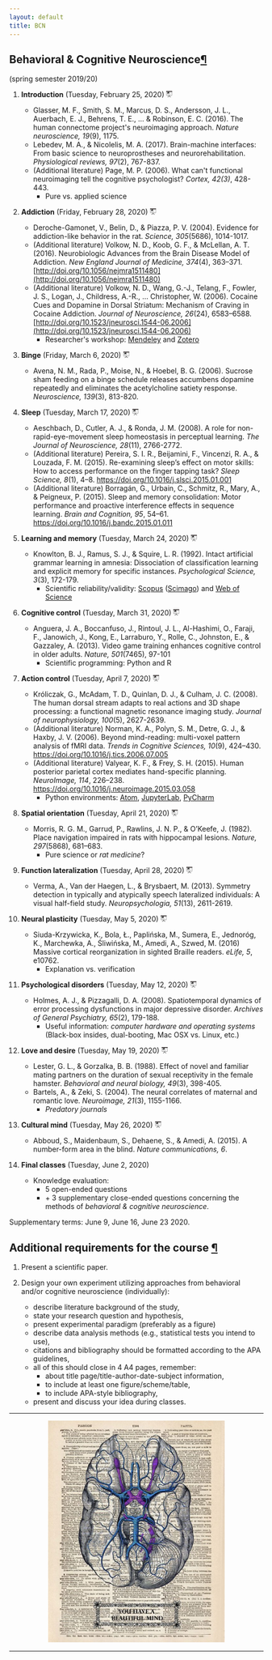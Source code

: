 ```yaml
---
layout: default
title: BCN
---
```


## <a name="bcn"></a>Behavioral & Cognitive Neuroscience[¶](#bcn)
 (spring semester 2019/20)
&nbsp;

1. __Introduction__ (Tuesday, February 25, 2020) <a href="https://docs.google.com/presentation/d/1e-GHtBR-U_7EOTjigCwH2ewz7fcAAwu6jn9rJopeRs4/edit?usp=sharing"><img src="/images/presentation.png" width="12px"></a>

    * Glasser, M. F., Smith, S. M., Marcus, D. S., Andersson, J. L., Auerbach, E. J., Behrens, T. E., ... & Robinson, E. C. (2016). The human connectome project's neuroimaging approach. _Nature neuroscience, 19_(9), 1175.
    * Lebedev, M. A., & Nicolelis, M. A. (2017). Brain-machine interfaces: From basic science to neuroprostheses and neurorehabilitation. _Physiological reviews, 97_(2), 767-837.
    * (Additional literature) Page, M. P. (2006). What can't functional neuroimaging tell the cognitive psychologist? _Cortex, 42(3)_, 428-443.
        * Pure vs. applied science

2. __Addiction__ (Friday, February 28, 2020) <a href="https://docs.google.com/presentation/d/1aYa3XNnC06mFZhSKSovTRSluS6DvQcZqKWoBecGy7r4/edit?usp=sharing"><img src="/images/presentation.png" width="12px"></a>
    * Deroche-Gamonet, V., Belin, D., & Piazza, P. V. (2004). Evidence for addiction-like behavior in the rat. _Science, 305_(5686), 1014-1017.
    * (Additional literature) Volkow, N. D., Koob, G. F., & McLellan, A. T. (2016). Neurobiologic Advances from the Brain Disease Model of Addiction. _New England Journal of Medicine, 374_(4), 363–371. [http://doi.org/10.1056/nejmra1511480](http://doi.org/10.1056/nejmra1511480)
    * (Additional literature) Volkow, N. D., Wang, G.-J., Telang, F., Fowler, J. S., Logan, J., Childress, A.-R., … Christopher, W. (2006). Cocaine Cues and Dopamine in Dorsal Striatum: Mechanism of Craving in Cocaine Addiction. _Journal of Neuroscience, 26_(24), 6583–6588. [http://doi.org/10.1523/jneurosci.1544-06.2006](http://doi.org/10.1523/jneurosci.1544-06.2006)
        * Researcher's workshop: [Mendeley](http://mendeley.com/) and [Zotero](https://www.zotero.org/)

3. __Binge__ (Friday, March 6, 2020) <a href="https://docs.google.com/presentation/d/1nisqrTf_JCSxCfPLc2wdM0L9TESVi7Qwn_UpuHxnXHs/edit?usp=sharing"><img src="/images/presentation.png" width="12px"></a>
    * Avena, N. M., Rada, P., Moise, N., & Hoebel, B. G. (2006). Sucrose sham feeding on a binge schedule releases accumbens dopamine repeatedly and eliminates the acetylcholine satiety response. _Neuroscience, 139_(3), 813-820.

4. __Sleep__ (Tuesday, March 17, 2020) <a href="https://docs.google.com/presentation/d/1yFYGKHJJsMrOCTWHiM3an2FCF3u9ye8HZ0IMadvpXWs/edit?usp=sharing"><img src="/images/presentation.png" width="12px"></a>
    * Aeschbach, D., Cutler, A. J., & Ronda, J. M. (2008). A role for non-rapid-eye-movement sleep homeostasis in perceptual learning. _The Journal of Neuroscience, 28_(11), 2766-2772.
    * (Additional literature) Pereira, S. I. R., Beijamini, F., Vincenzi, R. A., & Louzada, F. M. (2015). Re-examining sleep’s effect on motor skills: How to access performance on the finger tapping task? _Sleep Science, 8_(1), 4–8. https://doi.org/10.1016/j.slsci.2015.01.001
    * (Additional literature) Borragán, G., Urbain, C., Schmitz, R., Mary, A., & Peigneux, P. (2015). Sleep and memory consolidation: Motor performance and proactive interference effects in sequence learning. _Brain and Cognition, 95_, 54–61. https://doi.org/10.1016/j.bandc.2015.01.011

5. __Learning and memory__ (Tuesday, March 24, 2020) <a href="https://docs.google.com/presentation/d/1LnSw2lX4QAtg1UvXzngU8JQ4jXkLPSehT34gAI2wmXc/edit?usp=sharing"><img src="/images/presentation.png" width="12px"></a>
    * Knowlton, B. J., Ramus, S. J., & Squire, L. R. (1992). Intact artificial grammar learning in amnesia: Dissociation of classification learning and explicit memory for specific instances. _Psychological Science, 3_(3), 172-179.
        * Scientific reliability/validity: [Scopus](https://en.wikipedia.org/wiki/Scopus) ([Scimago](https://www.scimagojr.com/)) and [Web of Science](https://en.wikipedia.org/wiki/Web_of_Science)

6. __Cognitive control__ (Tuesday, March 31, 2020) <a href="https://docs.google.com/presentation/d/1TRaV5iKWITPUwR702qMW5wWd5cHkG6xEh1Luk1oSJCw/edit?usp=sharing"><img src="/images/presentation.png" width="12px"></a>
    * Anguera, J. A., Boccanfuso, J., Rintoul, J. L., Al-Hashimi, O., Faraji, F., Janowich, J., Kong, E., Larraburo, Y., Rolle, C., Johnston, E., & Gazzaley, A. (2013). Video game training enhances cognitive control in older adults. _Nature, 501_(7465), 97-101
        * Scientific programming: Python and R

7. __Action control__ (Tuesday, April 7, 2020) <a href="https://docs.google.com/presentation/d/1864BeLgMzaBO4lYyaf69PtUFdYHUz1INJxNYZKHTJOI/edit?usp=sharing"><img src="/images/presentation.png" width="12px"></a>
    * Króliczak, G., McAdam, T. D., Quinlan, D. J., & Culham, J. C. (2008). The human dorsal stream adapts to real actions and 3D shape processing: a functional magnetic resonance imaging study. _Journal of neurophysiology, 100_(5), 2627-2639.
    * (Additional literature) Norman, K. A., Polyn, S. M., Detre, G. J., & Haxby, J. V. (2006). Beyond mind-reading: multi-voxel pattern analysis of fMRI data. _Trends in Cognitive Sciences, 10_(9), 424–430. https://doi.org/10.1016/j.tics.2006.07.005
    * (Additional literature) Valyear, K. F., & Frey, S. H. (2015). Human posterior parietal cortex mediates hand-specific planning. _NeuroImage, 114_, 226–238. https://doi.org/10.1016/j.neuroimage.2015.03.058
        * Python environments: [Atom](https://atom.io/), [JupyterLab](https://github.com/jupyterlab/jupyterlab), [PyCharm](https://www.jetbrains.com/pycharm/)

8. __Spatial orientation__ (Tuesday, April 21, 2020) <a href="https://docs.google.com/presentation/d/1V2MCctiGtI_Q0CgRWUAUCAy_LoOoQPFPLOUH7mppdtM/edit?usp=sharing"><img src="/images/presentation.png" width="12px"></a>
    * Morris, R. G. M., Garrud, P., Rawlins, J. N. P., & O’Keefe, J. (1982). Place navigation impaired in rats with hippocampal lesions. _Nature, 297_(5868), 681–683.
        * Pure science or _rat medicine_?

9. __Function lateralization__ (Tuesday, April 28, 2020) <a href="https://docs.google.com/presentation/d/1icghUFdWMkmUsB69JXqgyIt4veh1r-PCL7J6axdfMRw/edit?usp=sharing"><img src="/images/presentation.png" width="12px"></a>
    * Verma, A., Van der Haegen, L., & Brysbaert, M. (2013). Symmetry detection in typically and atypically speech lateralized individuals: A visual half-field study. _Neuropsychologia, 51_(13), 2611-2619.

10. __Neural plasticity__ (Tuesday, May 5, 2020) <a href=""><img src="/images/presentation.png" width="12px"></a>
    * Siuda-Krzywicka, K., Bola, Ł., Paplińska, M., Sumera, E., Jednoróg, K., Marchewka, A., Śliwińska, M., Amedi, A., Szwed, M. (2016) Massive cortical reorganization in sighted Braille readers. _eLife, 5_, e10762.  
        * Explanation vs. verification

11. __Psychological disorders__ (Tuesday, May 12, 2020) <a href=""><img src="/images/presentation.png" width="12px"></a>
    * Holmes, A. J., & Pizzagalli, D. A. (2008). Spatiotemporal dynamics of error processing dysfunctions in major depressive disorder. _Archives of General Psychiatry, 65_(2), 179-188.
        * Useful information: _computer hardware and operating systems_ (Black-box insides, dual-booting, Mac OSX vs. Linux, etc.)

12. __Love and desire__ (Tuesday, May 19, 2020) <a href=""><img src="/images/presentation.png" width="12px"></a>
    * Lester, G. L., & Gorzalka, B. B. (1988). Effect of novel and familiar mating partners on the duration of sexual receptivity in the female hamster. _Behavioral and neural biology, 49_(3), 398-405.
    * Bartels, A., & Zeki, S. (2004). The neural correlates of maternal and romantic love. _Neuroimage, 21_(3), 1155-1166.
        * _Predatory journals_

13. __Cultural mind__ (Tuesday, May 26, 2020) <a href=""><img src="/images/presentation.png" width="12px"></a>
    * Abboud, S., Maidenbaum, S., Dehaene, S., & Amedi, A. (2015). A number-form area in the blind. _Nature communications, 6_.

14. __Final classes__ (Tuesday, June 2, 2020)
    * Knowledge evaluation:
        * 5 open-ended questions
        * \+ 3 supplementary close-ended questions concerning the methods of _behavioral & cognitive neuroscience_.

Supplementary terms: June 9, June 16, June 23 2020.

## <a name="bcn_additional"></a>Additional requirements for the course [¶](#bcn_additional)
1. Present a scientific paper.

2. Design your own experiment utilizing approaches from behavioral and/or cognitive neuroscience (individually):
    * describe literature background of the study,
    * state your research question and hypothesis,
    * present experimental paradigm (preferably as a figure)
    * describe data analysis methods (e.g., statistical tests you intend to use),
    * citations and bibliography should be formatted according to the APA guidelines,
    * all of this should close in 4 A4 pages, remember:
        * about title page/title-author-date-subject information,
        * to include at least one figure/scheme/table,
        * to include APA-style bibliography,
    * present and discuss your idea during classes.


***

<center>
<img src="/images/mind.jpg" width="350">
</center>

***
